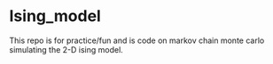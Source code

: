 # Ising_model
This repo is for practice/fun and is code on markov chain monte carlo simulating the 2-D ising model.
